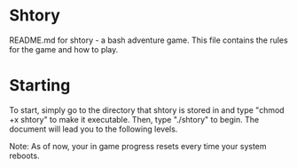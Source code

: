 # Shtory
README.md for shtory - a bash adventure game.
This file contains the rules for the game and how to play.

# Starting
To start, simply go to the directory that shtory is stored in and type "chmod +x shtory" to make it executable.
Then, type "./shtory" to begin. The document will lead you to the following levels. 

Note: As of now, your in game progress resets every time your system reboots.
